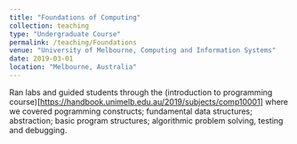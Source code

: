```yaml
---
title: "Foundations of Computing"
collection: teaching
type: "Undergraduate Course"
permalink: /teaching/Foundations
venue: "University of Melbourne, Computing and Information Systems"
date: 2019-03-01
location: "Melbourne, Australia"
---
```


Ran labs and guided students through the (introduction to programming course)[https://handbook.unimelb.edu.au/2019/subjects/comp10001] where we covered pogramming constructs; fundamental data structures; abstraction; basic program structures; algorithmic problem solving, testing and debugging.